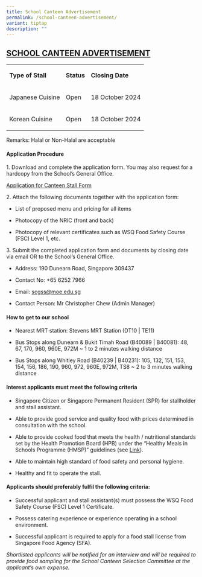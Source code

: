 ```yaml
---
title: School Canteen Advertisement
permalink: /school-canteen-advertisement/
variant: tiptap
description: ""
---
```

<h2><strong><u>SCHOOL CANTEEN ADVERTISEMENT</u></strong></h2>
<table style="minWidth: 75px">
<colgroup>
<col>
<col>
<col>
</colgroup>
<tbody>
<tr>
<td rowspan="1" colspan="1">
<p><strong>Type of Stall</strong>
</p>
</td>
<td rowspan="1" colspan="1">
<p><strong>Status</strong>
</p>
</td>
<td rowspan="1" colspan="1">
<p><strong>Closing Date</strong>
</p>
</td>
</tr>
<tr>
<td rowspan="1" colspan="1">
<p>Japanese Cuisine</p>
</td>
<td rowspan="1" colspan="1">
<p>Open</p>
</td>
<td rowspan="1" colspan="1">
<p>18 October 2024</p>
</td>
</tr>
<tr>
<td rowspan="1" colspan="1">
<p>Korean Cuisine</p>
</td>
<td rowspan="1" colspan="1">
<p>Open</p>
</td>
<td rowspan="1" colspan="1">
<p>18 October 2024</p>
</td>
</tr>
</tbody>
</table>
<p>Remarks: Halal or Non-Halal are acceptable</p>
<h4><strong>Application Procedure</strong></h4>
<p>1. Download and complete the application form. You may also request for
a hardcopy from the School’s General Office.</p>
<p><a href="/files/Application_for_Canteen_Stall_Form.pdf" rel="noopener nofollow" target="_blank">Application for Canteen Stall Form</a>
</p>
<p>2. Attach the following documents together with the application form:</p>
<ul data-tight="true" class="tight">
<li>
<p>List of proposed menu and pricing for all items</p>
</li>
<li>
<p>Photocopy of the NRIC (front and back)</p>
</li>
<li>
<p>Photocopy of relevant certificates such as WSQ Food Safety Course (FSC)
Level 1, etc.</p>
<p></p>
</li>
</ul>
<p>3. Submit the completed application form and documents by closing date
via email OR to the School’s General Office.</p>
<ul data-tight="true" class="tight">
<li>
<p>Address: 190 Dunearn Road, Singapore 309437</p>
</li>
<li>
<p>Contact No:&nbsp;+65 6252 7966</p>
</li>
<li>
<p>Email:&nbsp;<a href="mailto:scgss@moe.edu.sg" rel="noopener nofollow" target="_blank">scgss@moe.edu.sg</a>
</p>
</li>
<li>
<p>Contact Person: Mr Christopher Chew (Admin Manager)</p>
</li>
</ul>
<h4><strong>How to get to our school</strong></h4>
<ul data-tight="true" class="tight">
<li>
<p>Nearest MRT station: Stevens MRT Station (DT10 | TE11)</p>
</li>
<li>
<p>Bus Stops along Dunearn &amp; Bukit Timah Road (B40089 | B40081): 48,
67, 170, 960, 960E, 972M ~ 1 to 2 minutes walking distance</p>
</li>
<li>
<p>Bus Stops along Whitley Road (B40239 | B40231): 105, 132, 151, 153, 154,
156, 186, 190, 960, 972, 960E, 972M, TS8 ~ 2 to 3 minutes walking distance</p>
<p></p>
</li>
</ul>
<h4><strong>Interest applicants must meet the following criteria</strong></h4>
<ul data-tight="true" class="tight">
<li>
<p>Singapore Citizen or Singapore Permanent Resident (SPR) for stallholder
and stall assistant.</p>
</li>
<li>
<p>Able to provide good service and quality food with prices determined in
consultation with the school.</p>
</li>
<li>
<p>Able to provide cooked food that meets the health / nutritional standards
set by the Health Promotion Board (HPB) under the “Healthy Meals in Schools
Programme (HMSP)” guidelines (see&nbsp;<a href="https://www.hpb.gov.sg/schools/school-programmes/healthy-meals-in-schools-programme" rel="noopener noreferrer nofollow" target="_blank">Link</a>).</p>
</li>
<li>
<p>Able to maintain high standard of food safety and personal hygiene.</p>
</li>
<li>
<p>Healthy and fit to operate the stall.</p>
</li>
</ul>
<h4><strong>Applicants should preferably fulfil the following criteria:</strong></h4>
<ul data-tight="true" class="tight">
<li>
<p>Successful applicant and stall assistant(s) must possess the WSQ Food
Safety Course (FSC) Level 1 Certificate.</p>
</li>
<li>
<p>Possess catering experience or experience operating in a school environment.</p>
</li>
<li>
<p>Successful applicant is required to apply for a food stall license from
Singapore Food Agency (SFA).&nbsp;</p>
</li>
</ul>
<p><em>Shortlisted applicants will be notified for an interview and will be required to provide food sampling for the School Canteen Selection Committee at the applicant’s own expense.</em>
</p>
<p>&nbsp;</p>
<p></p>